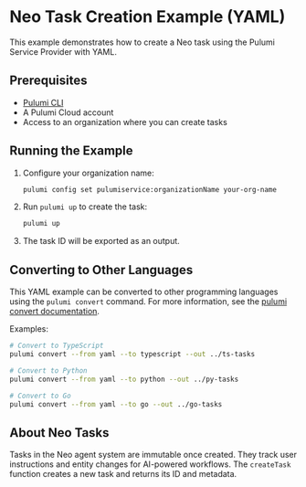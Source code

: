 # Neo Task Creation Example (YAML)

This example demonstrates how to create a Neo task using the Pulumi Service Provider with YAML.

## Prerequisites

- [Pulumi CLI](https://www.pulumi.com/docs/install/)
- A Pulumi Cloud account
- Access to an organization where you can create tasks

## Running the Example

1. Configure your organization name:

   ```bash
   pulumi config set pulumiservice:organizationName your-org-name
   ```

2. Run `pulumi up` to create the task:

   ```bash
   pulumi up
   ```

3. The task ID will be exported as an output.

## Converting to Other Languages

This YAML example can be converted to other programming languages using the `pulumi convert` command. For more information, see the [pulumi convert documentation](https://www.pulumi.com/docs/iac/cli/commands/pulumi_convert/).

Examples:

```bash
# Convert to TypeScript
pulumi convert --from yaml --to typescript --out ../ts-tasks

# Convert to Python
pulumi convert --from yaml --to python --out ../py-tasks

# Convert to Go
pulumi convert --from yaml --to go --out ../go-tasks
```

## About Neo Tasks

Tasks in the Neo agent system are immutable once created. They track user instructions and entity changes for AI-powered workflows. The `createTask` function creates a new task and returns its ID and metadata.
